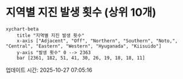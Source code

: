 # 지역별 지진 발생 횟수 (상위 10개)

```mermaid
xychart-beta
    title "지역별 지진 발생 횟수"
    x-axis ["Adjacent", "Off", "Northern", "Southern", "Noto,", "Central", "Eastern", "Western", "Hyuganada", "Kiisuido"]
    y-axis "발생 횟수" 0 --> 2363
    bar [2361, 182, 51, 41, 30, 26, 19, 18, 18, 11]
```

업데이트 시간: 2025-10-27 07:05:16
